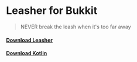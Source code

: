 # Leasher for Bukkit

> NEVER break the leash when it's too far away

#### [Download Leasher](https://github.com/saurusmc/leasher-bukkit/raw/master/build/libs/leasher-1.0.jar)

#### [Download Kotlin](https://github.com/saurusmc/leasher-bukkit/raw/master/build/libs/Kotlin-1.4.10.jar)
